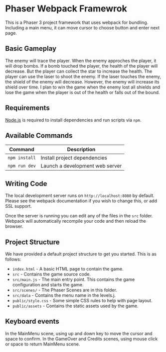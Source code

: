 # Phaser Webpack Framewrok

This is a Phaser 3 project framework that uses webpack for bundling. Including a main menu, it can move cursor to choose button and enter next page. 

## Basic Gameplay

The enemy will trace the player. When the enemy approches the player, it will drop bombs. If a bomb touched the player, the health of the player will decrease. But the player can collect the star to increase the health. The player can use the laser to shoot the enemy. If the laser touches the enemy, the shield of the enemy will decrease. However, the enemy will increase its shield over time. I plan to win the game when the enemy lost all shields and lose the game when the player is out of the health or falls out of the bound.

## Requirements

[Node.js](https://nodejs.org) is required to install dependencies and run scripts via `npm`.

## Available Commands

| Command | Description |
|---------|-------------|
| `npm install` | Install project dependencies |
| `npm run dev` | Launch a development web server |


## Writing Code

The local development server runs on `http://localhost:8080` by default. Please see the webpack documentation if you wish to change this, or add SSL support.

Once the server is running you can edit any of the files in the `src` folder. Webpack will automatically recompile your code and then reload the browser.

## Project Structure

We have provided a default project structure to get you started. This is as follows:

- `index.html` - A basic HTML page to contain the game.
- `src` - Contains the game source code.
- `src/main.js` - The main entry point. This contains the game configuration and starts the game.
- `src/scenes/` - The Phaser Scenes are in this folder.
- `src/data` - Contains the menu name in the levels.j.
- `public/style.css` - Some simple CSS rules to help with page layout.
- `public/assets` - Contains the static assets used by the game.

## Keyboard events

In the MainMenu scene, using up and down key to move the cursor and space to confirm. In the GameOver and Credits scenes, using mouse click or space to return MainMenu scene.

